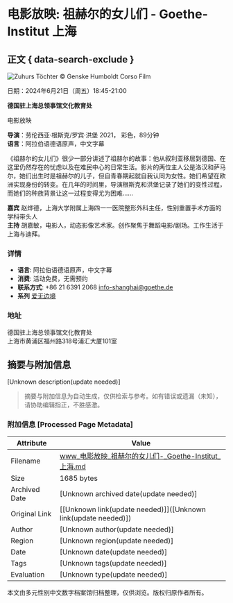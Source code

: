 # 电影放映: 祖赫尔的女儿们 - Goethe-Institut 上海

## 正文 { data-search-exclude }


![Zuhurs Töchter](/resources/files/jpg1318/zuhurs-daughters_foto_021-formatkey-jpg-w511.jpg) © Genske Humboldt Corso Film

日期：2024年6月21日（周五）18:45-21:00

**德国驻上海总领事馆文化教育处**

电影放映

**导演**：劳伦西亚·根斯克/罗宾·洪堡 2021， 彩色，89分钟  
**语言**：阿拉伯语德语原声，中文字幕  

《祖赫尔的女儿们》很少一部分讲述了祖赫尔的故事：他从叙利亚移居到德国、在这里仍然存在的忧虑以及在难民中心的日常生活。影片的两位主人公是洛汉和萨马尔，她们出生时是祖赫尔的儿子，但自青春期起就自我认同为女性。她们希望在欧洲实现身份的转变。在几年的时间里，导演根斯克和洪堡记录了她们的变性过程，而她们的种族背景让这一过程变得尤为困难…… 

**嘉宾** 赵烨德，上海大学附属上海四一一医院整形外科主任，性别重置手术方面的学科带头人  
**主持** 胡嘉敏，电影人，动态影像艺术家。创作聚焦于舞蹈电影/剧场。工作生活于上海与迪拜。   

### 详情

- **语言**: 阿拉伯语德语原声，中文字幕
- **消费**: 活动免费，无需预约 
- **联系方式**: +86 21 6391 2068 [info-shanghai@goethe.de](mailto:info-shanghai@goethe.de)
- **系列** [爱无边境](https://www.goethe.de/ins/sha/zh/ver.cfm?event_id=25758035)

### 地址

德国驻上海总领事馆文化教育处  
上海市黄浦区福州路318号浦汇大厦101室
<!-- tcd_original_link https://www.goethe.de/ins/sha/zh/ver.cfm?event_id=25757927 -->


## 摘要与附加信息

<!-- tcd_abstract -->
[Unknown description(update needed)]
<!-- tcd_abstract_end -->

> 摘要与附加信息为自动生成，仅供检索与参考。如有错误或遗漏（未知），请协助编辑指正，不胜感激。

### 附加信息 [Processed Page Metadata]

| Attribute       | Value                                  |
|-----------------|----------------------------------------|
| Filename        | www_电影放映_祖赫尔的女儿们-_Goethe-Institut_上海.md                             |
| Size            | 1685 bytes                           |
| Archived Date   | [Unknown archived date(update needed)]                             |
| Original Link   | [[Unknown link(update needed)]]([Unknown link(update needed)])                       |
| Author          | [Unknown author(update needed)]                               |
| Region          | [Unknown region(update needed)]                               |
| Date            | [Unknown date(update needed)]                                 |
| Tags            | [Unknown tags(update needed)]                                 |
| Evaluation            | [Unknown type(update needed)]                                 |
<!-- tcd_table_end -->

本文由多元性别中文数字档案馆归档整理，仅供浏览。版权归原作者所有。
